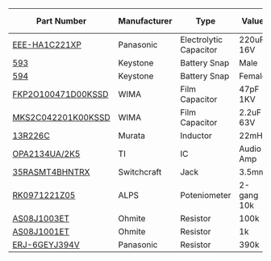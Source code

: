 | Part Number | Manufacturer | Type | Value | Quantity | Reference Designators |
| ----------- | ------------ | ---- | ----- | -------- | --------------------- |
| [EEE-HA1C221XP](http://www.mouser.com/ProductDetail/Panasonic/EEE-HA1C221XP/) | Panasonic | Electrolytic Capacitor | 220uF 16V | 2 | a |
| [593](http://www.mouser.com/ProductDetail/Keystone-Electronics/593/) | Keystone | Battery Snap | Male | 1 | a |
| [594](http://www.mouser.com/ProductDetail/Keystone-Electronics/594/) | Keystone | Battery Snap | Female | 1 | a |
| [FKP2O100471D00KSSD](http://www.mouser.com/ProductDetail/WIMA/FKP2O100471D00KSSD/) | WIMA | Film Capacitor | 47pF 1KV | 2 | a |
| [MKS2C042201K00KSSD](http://www.mouser.com/ProductDetail/WIMA/MKS2C042201K00KSSD/) | WIMA | Film Capacitor | 2.2uF 63V | 4 | a |
| [13R226C](http://www.mouser.com/ProductDetail/Murata-Power-Solutions/13R226C/) | Murata | Inductor | 22mH | 2 | a |
| [OPA2134UA/2K5](http://www.mouser.com/ProductDetail/Texas-Instruments/OPA2134UA-2K5/) | TI | IC | Audio Amp | 1 | a |
| [35RASMT4BHNTRX](http://www.mouser.com/ProductDetail/Switchcraft/35RASMT4BHNTRX/) | Switchcraft | Jack | 3.5mm | 2 | a |
| [RK0971221Z05](http://www.mouser.com/ProductDetail/ALPS/RK0971221Z05/) | ALPS | Poteniometer | 2-gang 10k | 1 | a |
| [AS08J1003ET](http://www.mouser.com/ProductDetail/Ohmite/AS08J1003ET/) | Ohmite | Resistor | 100k | 2 | a |
| [AS08J1001ET](http://www.mouser.com/ProductDetail/Ohmite/AS08J1001ET/) | Ohmite | Resistor | 1k | 3 | a |
| [ERJ-6GEYJ394V](http://www.mouser.com/ProductDetail/Panasonic/ERJ-6GEYJ394V/) | Panasonic | Resistor | 390k | 2 | a |
